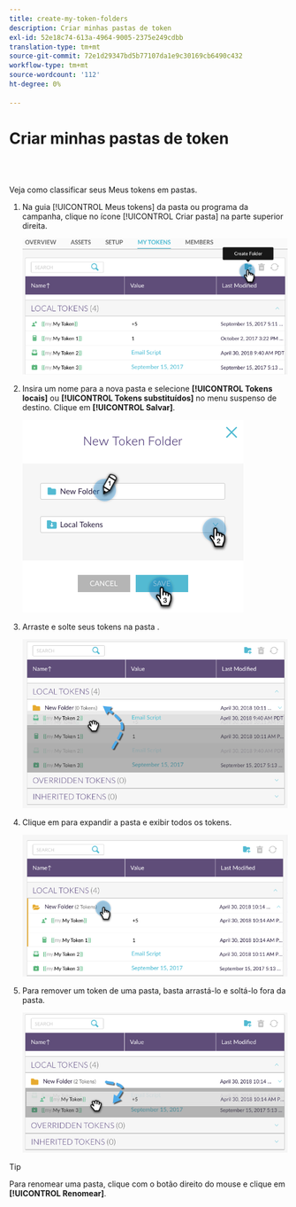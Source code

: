 ```yaml
---
title: create-my-token-folders
description: Criar minhas pastas de token
exl-id: 52e18c74-613a-4964-9005-2375e249cdbb
translation-type: tm+mt
source-git-commit: 72e1d29347bd5b77107da1e9c30169cb6490c432
workflow-type: tm+mt
source-wordcount: '112'
ht-degree: 0%

---
```


# Criar minhas pastas de token

<br> 

Veja como classificar seus Meus tokens em pastas.

1. Na guia [!UICONTROL Meus tokens] da pasta ou programa da campanha, clique no ícone [!UICONTROL Criar pasta] na parte superior direita.

   ![Imagem Um](/help/sky/assets/my-tokens/create-my-token-folders/create-my-token-folders-1.png)

1. Insira um nome para a nova pasta e selecione **[!UICONTROL Tokens locais]** ou **[!UICONTROL Tokens substituídos]** no menu suspenso de destino. Clique em **[!UICONTROL Salvar]**.

   ![Imagem dois](/help/sky/assets/my-tokens/create-my-token-folders/create-my-token-folders-2.png)

1. Arraste e solte seus tokens na pasta .

   ![Imagem Três](/help/sky/assets/my-tokens/create-my-token-folders/create-my-token-folders-3.png)

1. Clique em para expandir a pasta e exibir todos os tokens.

   ![Imagem quatro](/help/sky/assets/my-tokens/create-my-token-folders/create-my-token-folders-4.png)

1. Para remover um token de uma pasta, basta arrastá-lo e soltá-lo fora da pasta.

   ![Imagem cinco](/help/sky/assets/my-tokens/create-my-token-folders/create-my-token-folders-5.png)

>[!TIP]
>
>Para renomear uma pasta, clique com o botão direito do mouse e clique em **[!UICONTROL Renomear]**.
